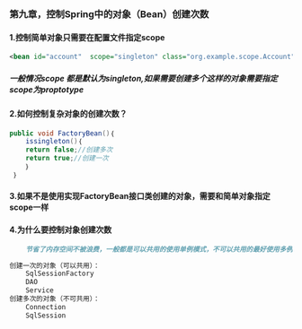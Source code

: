 ### 第九章，控制Spring中的对象（Bean）创建次数

#### 1.控制简单对象只需要在配置文件指定scope

~~~xml
<bean id="account"  scope="singleton" class="org.example.scope.Account"></bean>
~~~

##### 一般情况scope 都是默认为singleton,如果需要创建多个这样的对象需要指定scope为proptotype

#### 2.如何控制复杂对象的创建次数？

~~~Java
public void FactoryBean()｛
    issingleton()｛
    return false;//创建多次
    return true;//创建一次
    ｝
 ｝
~~~

#### 3.如果不是使用实现FactoryBean接口类创建的对象，需要和简单对象指定scope一样

#### 4.为什么要控制对象创建次数

~~~markdown
	节省了内存空间不被浪费，一般都是可以共用的使用单例模式，不可以共用的最好使用多例模式
~~~

~~~markdown
创建一次的对象（可以共用）：
	SqlSessionFactory
	DAO
	Service
创建多次的对象（不可共用）：
	Connection
	SqlSession	
~~~

